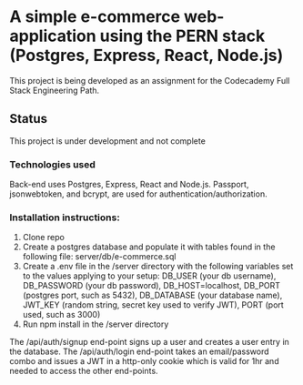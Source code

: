 # A simple e-commerce web-application using the PERN stack (Postgres, Express, React, Node.js)
This project is being developed as an assignment for the Codecademy Full Stack Engineering Path.

## Status
This project is under development and not complete

### Technologies used
Back-end uses Postgres, Express, React and Node.js. Passport, jsonwebtoken, and bcrypt, are used for authentication/authorization.

### Installation instructions:
1. Clone repo
2. Create a postgres database and populate it with tables found in the following file: server/db/e-commerce.sql
3. Create a .env file in the /server directory with the following variables set to the values applying to your setup:
DB_USER (your db username), DB_PASSWORD (your db password), DB_HOST=localhost, DB_PORT (postgres port, such as 5432), DB_DATABASE (your database name),
JWT_KEY (random string, secret key used to verify JWT), PORT (port used, such as 3000)
4. Run npm install in the /server directory

The /api/auth/signup end-point signs up a user and creates a user entry in the database.
The /api/auth/login end-point takes an email/password combo and issues a JWT in a http-only cookie which is valid for 1hr and needed to access the other end-points.
